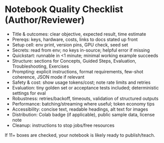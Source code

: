 # Notebook Quality Checklist (Author/Reviewer)

- Title & outcomes: clear objective, expected result, time estimate
- Prereqs: keys, hardware, costs, links to docs stated up front
- Setup cell: env print, version pins, GPU check, seed set
- Secrets: read from env; no keys in-source; helpful error if missing
- Quickstart: runnable in <1 minute; minimal working example succeeds
- Structure: sections for Concepts, Guided Steps, Evaluation, Troubleshooting, Exercises
- Prompting: explicit instructions, format requirements, few-shot coherence, JSON mode if relevant
- Safety & cost: show usage tokens/cost; note rate limits and retries
- Evaluation: tiny golden set or acceptance tests included; deterministic settings for eval
- Robustness: retries/backoff, timeouts, validation of structured outputs
- Performance: batching/streaming where useful; token economy tips
- Accessibility: concise text, readable headings, alt text for images
- Distribution: Colab badge (if applicable), public sample data, license note
- Cleanup: instructions to stop jobs/free resources

If 11+ boxes are checked, your notebook is likely ready to publish/teach.
